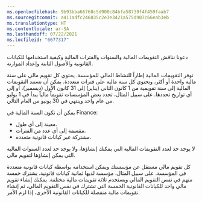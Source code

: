 ```yaml
---
ms.openlocfilehash: 9b93bba66768c5d900c84bfa58739f4f459faab7
ms.sourcegitcommit: a411adfc246835c2e3e3421a575d907c66eab3eb
ms.translationtype: HT
ms.contentlocale: ar-SA
ms.lasthandoff: 07/22/2021
ms.locfileid: "6677317"
---
```

دعونا نناقش التقويمات المالية والسنوات والفترات المالية وكيفية استخدامها للكيانات القانونية والأصول الثابتة وإعداد الموازنة.

توفر التقويمات المالية إطاراً للنشاط المالي للمؤسسة. يحتوي كل تقويم مالي على سنة مالية واحدة أو أكثر، وتحتوي كل سنة مالية على فترات متعددة. يمكن أن تستند التقويمات المالية إلى سنة تقويمية من 1 كانون الثاني (يناير) إلى 31 كانون الأول (ديسمبر)، أو إلى أي تواريخ تحددها. على سبيل المثال، تحدد بعض المؤسسات تقويماً مالياً يبدأ في 1 يوليو من عام واحد وينتهي في 30 يونيو من العام التالي.

يمكن أن تكون السنة المالية في Finance:

- معينة إلى أي طول.
- مقسمة إلى أي عدد من الفترات.
- مشتركة عبر كيانات قانونية متعددة.

لا يوجد حد لعدد التقويمات المالية التي يمكنك إنشاؤها، ولا يوجد حد لعدد السنوات المالية التي يمكن إنشاؤها لتقويم مالي. 

كل تقويم مالي مستقل عن مؤسستك ويمكن استخدامه بواسطة كيانات قانونية متعددة في المؤسسة. على سبيل المثال، مؤسسة لديها ثمانية كيانات قانونية. يشترك خمسة منهم في نفس التقويم المالي ويستخدم ثلاثة تقويمات مالية مختلفة. يمكنك إنشاء تقويم مالي واحد للكيانات القانونية الخمسة التي تشترك في نفس التقويم المالي، ثم إنشاء تقويمات مالية منفصلة للكيانات القانونية الأخرى، إذا لزم الأمر.


